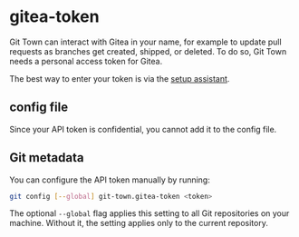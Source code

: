 # gitea-token

Git Town can interact with Gitea in your name, for example to update pull
requests as branches get created, shipped, or deleted. To do so, Git Town needs
a personal access token for Gitea.

The best way to enter your token is via the
[setup assistant](../configuration.md).

## config file

Since your API token is confidential, you cannot add it to the config file.

## Git metadata

You can configure the API token manually by running:

```bash
git config [--global] git-town.gitea-token <token>
```

The optional `--global` flag applies this setting to all Git repositories on
your machine. Without it, the setting applies only to the current repository.
